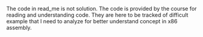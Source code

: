 The code in read_me is not solution. The code is provided by the course for reading and understanding code.
They are here to be tracked of difficult example that I need to analyze for better understand concept in 
x86 assembly.